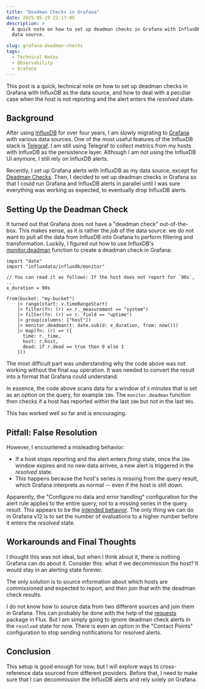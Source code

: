 ```yaml
---
title: "Deadman Checks in Grafana"
date: 2025-05-19 22:17:05
description: >
  A quick note on how to set up deadman checks in Grafana with InfluxDB as the
  data source.

slug: grafana-deadman-checks
tags:
  - Technical Notes
  - Observability
  - Grafana
---
```


This post is a quick, technical note on how to set up deadman checks in Grafana
with InfluxDB as the data source, and how to deal with a peculiar case when the
host is not reporting and the alert enters the _resolved_ state.

<!--more-->

## Background

After using [InfluxDB] for over four years, I am slowly migrating to [Grafana]
with various data sources. One of the most useful features of the InfluxDB stack
is [Telegraf]. I am still using Telegraf to collect metrics from my hosts with
InfluxDB as the persistence layer. Although I am not using the InfluxDB UI
anymore, I still rely on InfluxDB alerts.

Recently, I set up Grafana alerts with InfluxDB as my data source, except for
[Deadman Checks]. Then, I decided to set up deadman checks in Grafana so that I
could run Grafana and InfluxDB alerts in parallel until I was sure everything
was working as expected, to eventually drop InfluxDB alerts.

## Setting Up the Deadman Check

It turned out that Grafana does not have a "deadman check" out-of-the-box. This
makes sense, as it is rather the _job_ of the data source: we do not want to
pull all the data from InfluxDB into Grafana to perform filtering and
transformation. Luckily, I figured out how to use InfluxDB's [monitor.deadman]
function to create a deadman check in Grafana:

```flux
import "date"
import "influxdata/influxdb/monitor"

// You can read it as follows: If the host does not report for `90s`, ...
x_duration = 90s

from(bucket: "my-bucket")
    |> range(start: v.timeRangeStart)
    |> filter(fn: (r) => r._measurement == "system")
    |> filter(fn: (r) => r._field == "uptime")
    |> group(columns: ["host"])
    |> monitor.deadman(t: date.sub(d: x_duration, from: now()))
    |> map(fn: (r) => ({
      time: r._time,
      host: r.host,
      dead: if r.dead == true then 0 else 1
    }))
```

The most difficult part was understanding why the code above was not working
without the final `map` operation. It was needed to convert the result into a
format that Grafana could understand.

In essence, the code above scans data for a window of `X` minutes that is set as
an option on the query, for example `10m`. The `monitor.deadman` function then
checks if a host has reported within the last `10m` but not in the last `90s`.

This has worked well so far and is encouraging.

## Pitfall: False Resolution

However, I encountered a misleading behavior:

- If a host stops reporting and the alert enters _firing_ state, once the `10m`
  window expires and no new data arrives, a new alert is triggered in the
  _resolved_ state.
- This happens because the host's series is missing from the query result, which
  Grafana interprets as normal -- even if the host is still down.

Apparently, the "Configure no data and error handling" configuration for the
alert rule applies to the entire query, not to a missing series in the query
result. This appears to be the [intended behavior]. The only thing we can do in
Grafana v12 is to set the number of evaluations to a higher number before it
enters the _resolved_ state.

## Workarounds and Final Thoughts

I thought this was not ideal, but when I think about it, there is nothing
Grafana can do about it. Consider this: what if we decommission the host? It
would stay in an alerting state forever.

The only solution is to source information about which hosts are commissioned
and expected to report, and then join that with the deadman check results.

I do not know how to source data from two different sources and join them in
Grafana. This can probably be done with the help of the [requests] package in
Flux. But I am simply going to ignore deadman check alerts in the `resolved`
state for now. There is even an option in the "Contact Points" configuration to
stop sending notifications for resolved alerts.

## Conclusion

This setup is good enough for now, but I will explore ways to cross-reference
data sourced from different providers. Before that, I need to make sure that I
can decommission the InfluxDB alerts and rely solely on Grafana.

<!-- REFERENCE -->

[Deadman Checks]:
  https://docs.influxdata.com/influxdb/v2/monitor-alert/checks/create/#deadman-check
[monitor.deadman]:
  https://docs.influxdata.com/flux/v0/stdlib/influxdata/influxdb/monitor/deadman/
[intended behavior]:
  https://community.grafana.com/t/firing-alerts-get-resolved-with-no-data/146947/4
[requests]: https://docs.influxdata.com/flux/v0/stdlib/http/requests/
[Grafana]: https://grafana.com/grafana/
[InfluxDB]: https://www.influxdata.com/
[Telegraf]: https://www.influxdata.com/time-series-platform/telegraf/
